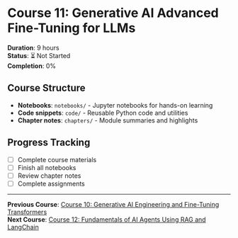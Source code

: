 # Course 11: Generative AI Advanced Fine-Tuning for LLMs

**Duration**: 9 hours  
**Status**: ⏳ Not Started  
**Completion**: 0%

## Course Structure
- **Notebooks**: `notebooks/` - Jupyter notebooks for hands-on learning
- **Code snippets**: `code/` - Reusable Python code and utilities
- **Chapter notes**: `chapters/` - Module summaries and highlights

## Progress Tracking
- [ ] Complete course materials
- [ ] Finish all notebooks
- [ ] Review chapter notes
- [ ] Complete assignments

---

**Previous Course**: [Course 10: Generative AI Engineering and Fine-Tuning Transformers](../course-10-generative-ai-engineering-fine-tuning/README.md)  
**Next Course**: [Course 12: Fundamentals of AI Agents Using RAG and LangChain](../course-12-fundamentals-ai-agents-rag-langchain/README.md)
